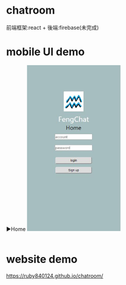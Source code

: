 # chatroom
前端框架:react + 後端:firebase(未完成)
# mobile UI demo
▶Home
<img src="https://github.com/ruby840124/chatroom/blob/master/chatImage/home.JPG" width="50%" height="50%"><br><br>
# website demo
https://ruby840124.github.io/chatroom/
